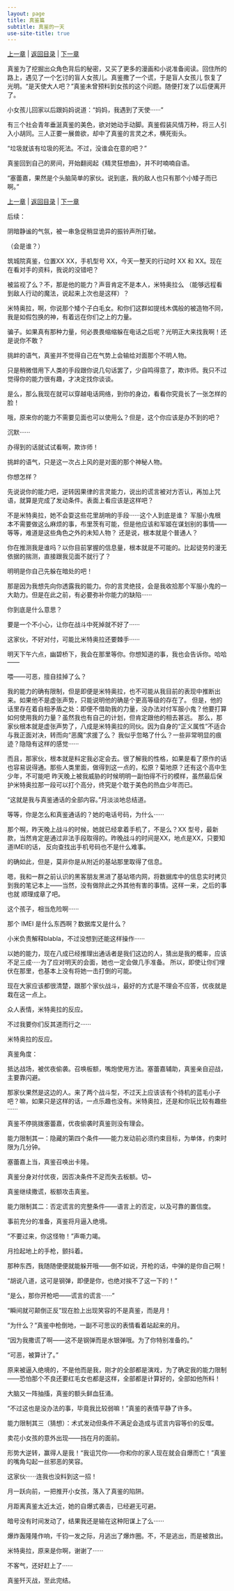```yaml
---
layout: page
title: 真鉴篇
subtitle: 真鉴的一天
use-site-title: true
---
```


[上一章](/Novels/Rec/zhenjian-day) | [返回目录](/Novels/Rec/index) | [下一章](/Novels/Rec/phone-call)




真鉴为了挖掘出众角色背后的秘密，又买了更多的漫画和小说准备阅读。回住所的路上，遇见了一个乞讨的盲人女孩儿。真鉴撒了一个谎，于是盲人女孩儿
恢复了光明。“是天使大人吧？”真鉴未曾预料到女孩的这个问题。随便打发了以后便离开了。

小女孩儿回家以后跟妈妈说道：“妈妈，我遇到了天使······”

有三个社会青年垂涎真鉴的美色，欲对她动手动脚。真鉴假装风情万种，将三人引入小胡同。三人正要一展兽欲，却中了真鉴的言灵之术，横死街头。

“垃圾就该有垃圾的死法。不过，没谁会在意的吧？”

真鉴回到自己的房间，开始翻阅起《精灵狂想曲》，并不时喃喃自语。

“塞蕾嘉，果然是个头脑简单的家伙。说到底，我的敌人也只有那个小矮子而已啊。”




[上一章](/Novels/Rec/argue-on-justice) | [返回目录](/Novels/Rec/index) | [下一章](/Novels/Rec/phone-call)


后续：

阴暗静谧的气氛，被一串急促稍显诡异的振铃声所打破。

（会是谁？）

筑城院真鉴，位置XX XX，手机型号 XX，今天一整天的行动时 XX 和 XX。现在在看对手的资料，我说的没错吧？

被监视了么？不，那是他的能力？声音肯定不是本人，米特奥拉么 （能够远程看到敌人行动的魔法，说起来上次也是这样）？

米特奥拉，啊，你说那个矮个子白毛女。和你们这群如提线木偶般的被造物不同，我是如假包换的神，有着远在你们之上的力量。

骗子。如果真有那种力量，何必畏畏缩缩躲在电话之后呢？光明正大来找我啊！还是说你不敢？

挑衅的语气，真鉴并不觉得自己在气势上会输给对面那个不明人物。

只是稍微借用下人类的手段跟你说几句话罢了，少自鸣得意了，欺诈师。我只不过觉得你的能力很有趣，才决定找你谈谈。

是么，那么我现在就可以穿越电话网络，到你的身边，看看你究竟长了一张怎样的脸！

哦，原来你的能力不需要见面也可以使用么？但是，这个你应该是办不到的吧？

沉默······

办得到的话就试试看啊，欺诈师！

挑衅的语气，只是这一次占上风的是对面的那个神秘人物。

你想怎样？

先说说你的能力吧，逆转因果律的言灵能力，说出的谎言被对方否认，再加上咒语，就算是完成了发动条件。表面上看应该是这样吧？

不是米特奥拉，她不会耍这些花里胡哨的手段······这个人到底是谁？
军服小鬼根本不需要做这么麻烦的事，布里茨有可能，但是他应该和军姬在谋划别的事情——等等，难道是这些角色之外的未知人物？
还是说，根本就是个普通人？

你在推测我是谁吗？以你目前掌握的信息量，根本就是不可能的。比起徒劳的漫无依据的揣测，直接跟我见面不就行了？

明明是你自己先躲在暗处的吧！

那是因为我想先向你透露我的能力。你的言灵绝技，会是我收拾那个军服小鬼的一大助力。但是在此之前，有必要弥补你能力的缺陷······

你到底是什么意思？

要是一个不小心，让你在战斗中死掉就不好了······

这家伙，不好对付，可能比米特奥拉还要棘手······

明天下午六点，幽碧桥下，我会在那里等你。你想知道的事，我也会告诉你。哈哈——

喂——可恶，擅自挂掉了么？

我的能力的确有限制，但是即便是米特奥拉，也不可能从我目前的表现中推断出来。如果他不是虚张声势，只能说明他的确是个更高等级的存在了。
但是，他的话里存在着自相矛盾之处：即便不借助我的力量，没办法对付军服小鬼？他要打算如何使用我的力量？虽然我也有自己的计划，但肯定跟他的相去甚远。
那么，那家伙根本就是虚张声势了，八成是米特奥拉的同伙。因为自身的“正义属性”不适合与我正面对决，转而向“恶魔”求援了么？
我似乎忽略了什么？一些非常明显的痕迹？隐隐有这样的感觉······

而且，那家伙，根本就是料定我必定会去。很了解我的性格，如果是看了原作的话也容易说得通。那些人类里面，做得到这一点的，松原？菊地原？还有这个高中生少年，不可能吧
昨天晚上被我威胁的时候明明一副怕得不行的模样，虽然最后保护米特奥拉那一段可以打个高分，终究是个耽于美色的热血少年而已。

“这就是我与真鉴通话的全部内容。”月淡淡地总结道。

等等，你是怎么和真鉴通话的？她的电话号码，为什么······

那个啊，昨天晚上战斗的时候，她就已经拿着手机了，不是么？XX 型号，最新款，当然肯定是通过非法手段取得的。昨晚战斗的时间是XX，地点是XX，只要知道IMEI的话，
反向查找出手机号码也不是什么难事。

的确如此，但是，莫非你是从附近的基站那里取得了信息。

嗯，我和一群之前认识的黑客朋友黑进了基站塔内网，将数据库中的信息实时拷贝到我的笔记本上——当然，没有做除此之外其他有害的事情。这样一来，之后的事也就
顺理成章了吧。

这个孩子，相当危险啊······

那个 IMEI 是什么东西啊？数据库又是什么？

小米负责解释blabla，不过没想到还能这样操作······

以她的能力，现在八成已经推理出通话者是我们这边的人，猜出是我的概率，应该不足三成·····为了应对明天的会面，她也一定会做几手准备。
所以，即使让你们埋伏在那里，也基本上没有将她一击打倒的可能。

现在大家应该都很清楚，跟那个家伙战斗，最好的方式是不理会不应答，优夜就是栽在这一点上。

众人表情，米特奥拉的反应。

不过我要你们反其道而行之······

米特奥拉的反应。

真鉴角度：

抵达战场，被优夜偷袭。召唤板额，嘴炮使用方法。塞蕾嘉辅助，真鉴亲自迎战，主要靠闪避。

那家伙果然是这边的人。来了两个战斗型，不过天上应该该有个待机的蓝毛小子吧？嘛，如果只是这样的话，一点乐趣也没有。米特奥拉，还是和你玩比较有趣些······

真鉴不停挑拨塞蕾嘉，优夜偷袭时真鉴则没有理会。

能力限制其一：隐藏的第四个条件——能力发动前必须约束目标，为单体，约束时限为几分钟。

塞蕾嘉上当，真鉴召唤出卡隆。

真鉴分身对付优夜，因否决条件不足而失去板额。切~

真鉴继续撒谎，板额攻击真鉴。

能力限制其二：否定谎言的完整条件——语言上的否定，以及可靠的置信度。


事前充分的准备，真鉴将月逼入绝境。

”不要过来，你这怪物！”声嘶力竭。

月捡起地上的手枪，颤抖着。

那种东西，我随随便便就能躲开哦——倒不如说，开枪的话，中弹的是你自己啊！

“胡说八道，这可是钢弹，即便是你，也绝对挨不了这一下的！”

“是么，那你开枪吧——谎言的谎言······”

“瞬间就可颠倒正反”现在脸上出现笑容的不是真鉴，而是月！

“为什么？”真鉴中枪倒地，一副不可思议的表情看着站起来的月。

“因为我撒谎了啊——这不是钢弹而是水银弹哦。为了你特别准备的。”

“可恶，被算计了。”

原来被逼入绝境的，不是他而是我，刚才的全部都是演戏，为了确定我的能力限制——恐怕那个不良还要红毛女也都是这样，全部都是计算好的，全部如他所料！

大脑又一阵抽搐，真鉴的额头鲜血狂涌。

“不过这也是没办法的事，毕竟我比较弱嘛！”真鉴的表情平静了许多。

能力限制其三（猜想）：术式发动但条件不满足会造成与谎言内容等价的反噬。

卖花小女孩的意外出现——挡在月的面前。

形势大逆转，赢得人是我！“我诅咒你——你和你的家人现在就会自爆而亡！”真鉴的嘴角勾起一丝邪恶的笑容。

这家伙······连我也没料到这一招！

月一跃向前，一把推开小女孩，落入了真鉴的陷阱。

月距离真鉴太近太近，她的自爆式袭击，已经避无可避。

暗号没有时间发动了，结果我还是输在这种阳谋上了么······

爆炸轰隆隆作响，千钧一发之际，月逃出了爆炸圈。不，不是逃出，而是被救出。

米特奥拉，原来是你啊，谢谢了······

不客气，还好赶上了······

真鉴歼灭战，至此完结。



